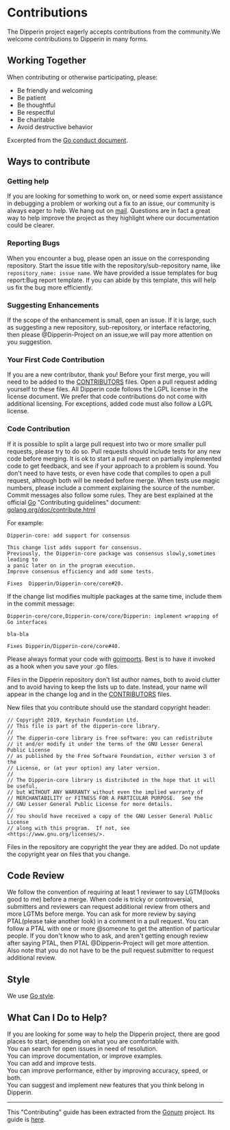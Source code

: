 # Contributions

The Dipperin project eagerly accepts contributions from the community.We welcome contributions to Dipperin in many forms.
## Working Together
When contributing or otherwise participating, please:         
* Be friendly and welcoming   
* Be patient   
* Be thoughtful   
* Be respectful   
* Be charitable   
* Avoid destructive behavior   

Excerpted from the [Go conduct document](https://golang.org/conduct).

## Ways to contribute
### Getting help
If you are looking for something to work on, or need some expert assistance in debugging a problem or working out a fix to an issue, our community is always eager to help. We hang out on [mail](). Questions are in fact a great way to help improve the project as they highlight where our documentation could be clearer.

### Reporting Bugs 
When you encounter a bug, please open an issue on the corresponding repository. Start the issue title with the repository/sub-repository name, like ```repository_name: issue name```. We have provided a issue templates for bug report:Bug report template. If you can abide by this template, this will help us fix the bug more efficiently.

### Suggesting Enhancements
If the scope of the enhancement is small, open an issue. If it is large, such as suggesting a new repository, sub-repository, or interface refactoring, then please @Dipperin-Project on an issue,we will pay more attention on you suggestion. 

### Your First Code Contribution
If you are a new contributor, thank you! Before your first merge, you will need to be added to the [CONTRIBUTORS](https://github.com/caiqingfeng/dipperin-core/blob/dev/CONTRIBUTORS) files. Open a pull request adding yourself to these files. All Dipperin code follows the LGPL license in the license document. We prefer that code contributions do not come with additional licensing. For exceptions, added code must also follow a LGPL license.

### Code Contribution
If it is possible to split a large pull request into two or more smaller pull requests, please try to do so. 
Pull requests should include tests for any new code before merging. It is ok to start a pull request on partially implemented code to get feedback, and see if your approach to a problem is sound. 
You don't need to have tests, or even have code that compiles to open a pull request, although both will be needed before merge. When tests use magic numbers, please include a comment explaining the source of the number.    
Commit messages also follow some rules. They are best explained at the official [Go](https://golang.org/) "Contributing guidelines" document:
[golang.org/doc/contribute.html](https://golang.org/doc/contribute.html#commit_changes)

For example:   

```
Dipperin-core: add support for consensus
	
This change list adds support for consensus.
Previously, the Dipperin-core package was consensus slowly,sometimes leading to
a panic later on in the program execution.
Improve consensus efficiency and add some tests.
	
Fixes  Dipperin/Dipperin-core/core#20.
```
If the change list modifies multiple packages at the same time, include them in the commit message:   

```
Dipperin-core/core,Dipperin-core/core/Dipperin: implement wrapping of Go interfaces

bla-bla

Fixes Dipperin/Dipperin-core/core#40.
```
Please always format your code with [goimports](https://godoc.org/golang.org/x/tools/cmd/goimports). Best is to have it invoked as a hook when you save your .go files.

Files in the Dipperin repository don't list author names, both to avoid clutter and to avoid having to keep the lists up to date. Instead, your name will appear in the change log and in the [CONTRIBUTORS](https://github.com/caiqingfeng/dipperin-core/blob/dev/CONTRIBUTORS) files.

New files that you contribute should use the standard copyright header:

```
// Copyright 2019, Keychain Foundation Ltd.
// This file is part of the dipperin-core library.
//
// The dipperin-core library is free software: you can redistribute
// it and/or modify it under the terms of the GNU Lesser General Public License
// as published by the Free Software Foundation, either version 3 of the
// License, or (at your option) any later version.
//
// The Dipperin-core library is distributed in the hope that it will be useful,
// but WITHOUT ANY WARRANTY without even the implied warranty of
// MERCHANTABILITY or FITNESS FOR A PARTICULAR PURPOSE.  See the
// GNU Lesser General Public License for more details.
//
// You should have received a copy of the GNU Lesser General Public License
// along with this program.  If not, see <https://www.gnu.org/licenses/>.
```

Files in the repository are copyright the year they are added. Do not update the copyright year on files that you change.

## Code Review
We follow the convention of requiring at least 1 reviewer to say LGTM(looks good to me) before a merge. When code is tricky or controversial, submitters and reviewers can request additional review from others and more LGTMs before merge. You can ask for more review by saying PTAL(please take another look) in a comment in a pull request. You can follow a PTAL with one or more @someone to get the attention of particular people. If you don't know who to ask, and aren't getting enough review after saying PTAL, then PTAL @Dipperin-Project will get more attention. Also note that you do not have to be the pull request submitter to request additional review.

## Style
We use [Go style](https://github.com/golang/go/wiki/CodeReviewComments).

## What Can I Do to Help?
If you are looking for some way to help the Dipperin project, there are good places to start, depending on what you are comfortable with.   
   You can search for open issues in need of resolution.   
   You can improve documentation, or improve examples.   
   You can add and improve tests.   
   You can improve performance, either by improving accuracy, speed, or both.   
   You can suggest and implement new features that you think belong in Dipperin.    

**********************

This "Contributing" guide has been extracted from the [Gonum](https://www.gonum.org/) project. Its guide is [here](https://github.com/gonum/license/blob/master/CONTRIBUTING.md).

